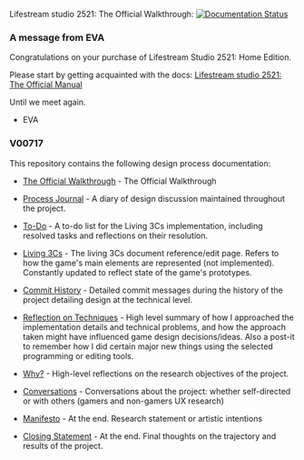 Lifestream studio 2521: The Official Walkthrough: [![Documentation Status](https://readthedocs.org/projects/lifestream-studio-2521/badge/?version=latest)](https://lifestream-studio-2521.readthedocs.io/en/latest/?badge=latest)

### A message from EVA

Congratulations on your purchase of Lifestream Studio 2521: Home Edition.

Please start by getting acquainted with the docs: [Lifestream studio 2521: The Official Manual](https://lifestream-studio-2521.readthedocs.io/en/latest/)

Until we meet again.

- EVA

### V00717
This repository contains the following design process documentation:

- [The Official Walkthrough](https://github.com/SylvainTran/V00717/wiki/Technical-Docs) - The Official Walkthrough

- [Process Journal](https://github.com/SylvainTran/V00717/wiki/Process-Journal) - A diary of design discussion maintained throughout the project.

- [To-Do](https://github.com/SylvainTran/V00717/wiki/To-do) - A to-do list for the Living 3Cs implementation, including resolved tasks and reflections on their resolution.

- [Living 3Cs](https://github.com/SylvainTran/V00717/wiki/Living-3Cs) - The living 3Cs document reference/edit page. Refers to how the game's main elements are represented (not implemented). Constantly updated to reflect state of the game's prototypes.

- [Commit History](https://github.com/SylvainTran/V00717/commits/main) - Detailed commit messages during the history of the project detailing design at the technical level.

- [Reflection on Techniques](https://github.com/SylvainTran/V00717/wiki/Reflection-on-Techniques) - High level summary of how I approached the implementation details and technical problems, and how the approach taken might have influenced game design decisions/ideas. Also a post-it to remember how I did certain major new things using the selected programming or editing tools.

- [Why?](https://github.com/SylvainTran/V00717/wiki/Why%3F) - High-level reflections on the research objectives of the project.

- [Conversations](https://github.com/SylvainTran/V00717/wiki/Conversations) - Conversations about the project: whether self-directed or with others (gamers and non-gamers UX research)

- [Manifesto](https://github.com/SylvainTran/V00717/wiki/Manifesto) - At the end. Research statement or artistic intentions

- [Closing Statement](https://github.com/SylvainTran/V00717/wiki/Closing-Statement) - At the end. Final thoughts on the trajectory and results of the project.
